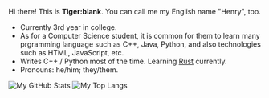 
Hi there! This is **Tiger:blank**. You can call me my English name "Henry", too.

- Currently 3rd year in college.
- As for a Computer Science student, it is common for them to learn many prgramming language such as C++, Java, Python, and also technologies such as HTML, JavaScript, etc.
- Writes C++ / Python most of the time. Learning [Rust](https://www.rust-lang.org/) currently.
- Pronouns: he/him; they/them.

![My GitHub Stats](https://github-readme-stats.vercel.app/api?username=tsagaanbar&theme=vue-dark&show_icons=true)
![My Top Langs](https://github-readme-stats.vercel.app/api/top-langs/?username=tsagaanbar&theme=vue-dark&langs_count=3)
